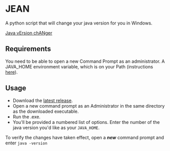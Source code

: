 # JEAN
A python script that will change your java version for you in Windows.

[Java vErsion chANger](https://acronymify.com/JEAN?q=java+version+changer)

## Requirements

You need to be able to open a new Command Prompt as an administrator.
A JAVA_HOME environment variable, which is on your Path (instructions [here](https://mkyong.com/java/how-to-set-java_home-on-windows-10/)).

## Usage

- Download the [latest release](https://github.com/William-Lake/JEAN/releases/latest).
- Open a new command prompt as an Administrator in the same directory as the downloaded executable.
- Run the .exe.
- You'll be provided a numbered list of options. Enter the number of the java version you'd like as your `JAVA_HOME`.

To verify the changes have taken effect, open a ***new*** command prompt and enter `java -version`